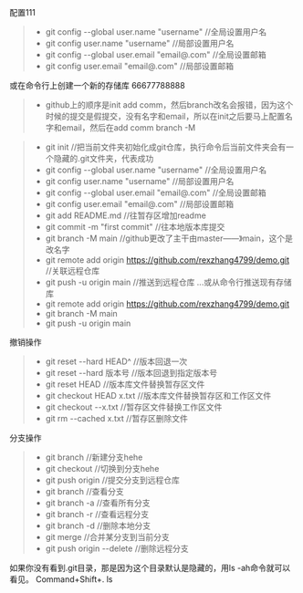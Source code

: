
配置111
>* git config --global user.name "username"  //全局设置用户名
>* git config user.name "username"  //局部设置用户名
>* git config --global user.email "email@.com" //全局设置邮箱
>* git config user.email "email@.com" //局部设置邮箱


或在命令行上创建一个新的存储库 66677788888
>* github上的顺序是init add comm，然后branch改名会报错，因为这个时候的提交是假提交，没有名字和email，所以在init之后要马上配置名字和email，然后在add comm branch -M

>* git init     //把当前文件夹初始化成git仓库，执行命令后当前文件夹会有一个隐藏的.git文件夹，代表成功
>* git config --global user.name "username"  //全局设置用户名
>* git config user.name "username"  //局部设置用户名
>* git config --global user.email "email@.com" //全局设置邮箱
>* git config user.email "email@.com" //局部设置邮箱 
>* git add README.md  //往暂存区增加readme
>* git commit -m "first commit"  //往本地版本库提交
>* git branch -M main  //github更改了主干由master——》main，这个是改名字
>* git remote add origin https://github.com/rexzhang4799/demo.git  //关联远程仓库
>* git push -u origin main  //推送到远程仓库
...或从命令行推送现有存储库
>* git remote add origin https://github.com/rexzhang4799/demo.git
>* git branch -M main
>* git push -u origin main

撤销操作
>* git reset --hard HEAD^   //版本回退一次
>* git reset --hard 版本号   //版本回退到指定版本号
>* git reset HEAD     //版本库文件替换暂存区文件
>* git checkout HEAD x.txt  //版本库文件替换暂存区和工作区文件
>* git checkout --x.txt  //暂存区文件替换工作区文件
>* git rm --cached x.txt //暂存区删除文件

分支操作
>* git branch <name>  //新建分支hehe
>* git checkout <name>  //切换到分支hehe
>* git push origin <name>  //提交分支到远程仓库
>* git branch  //查看分支
>* git branch -a //查看所有分支
>* git branch -r //查看远程分支
>* git branch -d <name> //删除本地分支<name>
>* git merge <name> //合并某分支<name>到当前分支
>* git push origin --delete <name> //删除远程分支




如果你没有看到.git目录，那是因为这个目录默认是隐藏的，用ls -ah命令就可以看见。
Command+Shift+. ls